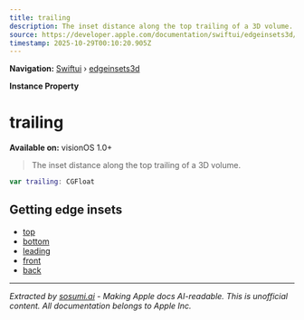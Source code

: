 ```yaml
---
title: trailing
description: The inset distance along the top trailing of a 3D volume.
source: https://developer.apple.com/documentation/swiftui/edgeinsets3d/trailing
timestamp: 2025-10-29T00:10:20.905Z
---
```


**Navigation:** [Swiftui](/documentation/swiftui) › [edgeinsets3d](/documentation/swiftui/edgeinsets3d)

**Instance Property**

# trailing

**Available on:** visionOS 1.0+

> The inset distance along the top trailing of a 3D volume.

```swift
var trailing: CGFloat
```

## Getting edge insets

- [top](/documentation/swiftui/edgeinsets3d/top)
- [bottom](/documentation/swiftui/edgeinsets3d/bottom)
- [leading](/documentation/swiftui/edgeinsets3d/leading)
- [front](/documentation/swiftui/edgeinsets3d/front)
- [back](/documentation/swiftui/edgeinsets3d/back)

---

*Extracted by [sosumi.ai](https://sosumi.ai) - Making Apple docs AI-readable.*
*This is unofficial content. All documentation belongs to Apple Inc.*
